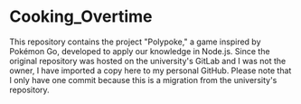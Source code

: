 # Cooking_Overtime
<p>This repository contains the project "Polypoke," a game inspired by Pokémon Go, developed to apply our knowledge in Node.js. Since the original repository was hosted on the university's GitLab and I was not the owner, I have imported a copy here to my personal GitHub. Please note that I only have one commit because this is a migration from the university's repository.</p>
